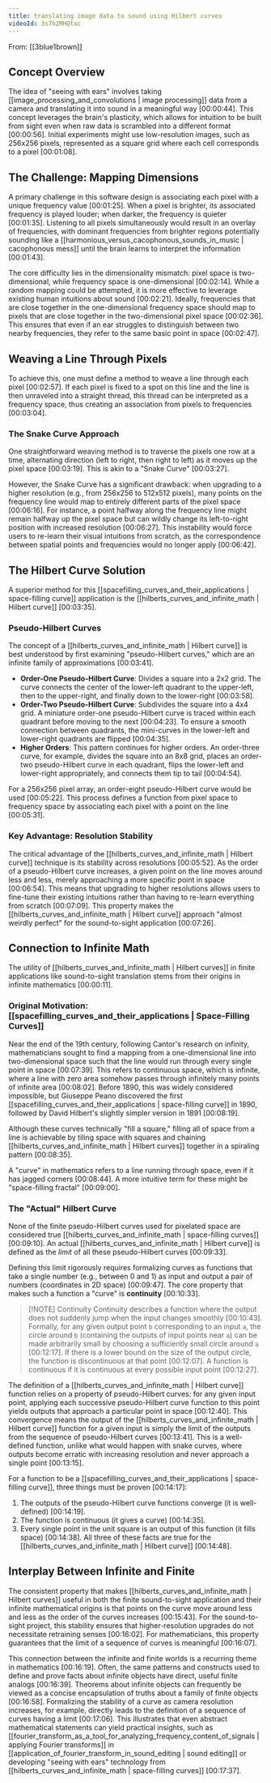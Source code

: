 ```yaml
---
title: translating image data to sound using Hilbert curves
videoId: 3s7h2MHQtxc
---
```


From: [[3blue1brown]] <br/> 

## Concept Overview

The idea of "seeing with ears" involves taking [[image_processing_and_convolutions | image processing]] data from a camera and translating it into sound in a meaningful way [00:00:44]. This concept leverages the brain's plasticity, which allows for intuition to be built from sight even when raw data is scrambled into a different format [00:00:56]. Initial experiments might use low-resolution images, such as 256x256 pixels, represented as a square grid where each cell corresponds to a pixel [00:01:08].

## The Challenge: Mapping Dimensions

A primary challenge in this software design is associating each pixel with a unique frequency value [00:01:25]. When a pixel is brighter, its associated frequency is played louder; when darker, the frequency is quieter [00:01:35]. Listening to all pixels simultaneously would result in an overlay of frequencies, with dominant frequencies from brighter regions potentially sounding like a [[harmonious_versus_cacophonous_sounds_in_music | cacophonous mess]] until the brain learns to interpret the information [00:01:43].

The core difficulty lies in the dimensionality mismatch: pixel space is two-dimensional, while frequency space is one-dimensional [00:02:14]. While a random mapping could be attempted, it is more effective to leverage existing human intuitions about sound [00:02:21]. Ideally, frequencies that are close together in the one-dimensional frequency space should map to pixels that are close together in the two-dimensional pixel space [00:02:36]. This ensures that even if an ear struggles to distinguish between two nearby frequencies, they refer to the same basic point in space [00:02:47].

## Weaving a Line Through Pixels

To achieve this, one must define a method to weave a line through each pixel [00:02:57]. If each pixel is fixed to a spot on this line and the line is then unraveled into a straight thread, this thread can be interpreted as a frequency space, thus creating an association from pixels to frequencies [00:03:04].

### The Snake Curve Approach

One straightforward weaving method is to traverse the pixels one row at a time, alternating direction (left to right, then right to left) as it moves up the pixel space [00:03:19]. This is akin to a "Snake Curve" [00:03:27].

However, the Snake Curve has a significant drawback: when upgrading to a higher resolution (e.g., from 256x256 to 512x512 pixels), many points on the frequency line would map to entirely different parts of the pixel space [00:06:16]. For instance, a point halfway along the frequency line might remain halfway up the pixel space but can wildly change its left-to-right position with increased resolution [00:06:27]. This instability would force users to re-learn their visual intuitions from scratch, as the correspondence between spatial points and frequencies would no longer apply [00:06:42].

## The Hilbert Curve Solution

A superior method for this [[spacefilling_curves_and_their_applications | space-filling curve]] application is the [[hilberts_curves_and_infinite_math | Hilbert curve]] [00:03:35].

### Pseudo-Hilbert Curves

The concept of a [[hilberts_curves_and_infinite_math | Hilbert curve]] is best understood by first examining "pseudo-Hilbert curves," which are an infinite family of approximations [00:03:41].

*   **Order-One Pseudo-Hilbert Curve**: Divides a square into a 2x2 grid. The curve connects the center of the lower-left quadrant to the upper-left, then to the upper-right, and finally down to the lower-right [00:03:58].
*   **Order-Two Pseudo-Hilbert Curve**: Subdivides the square into a 4x4 grid. A miniature order-one pseudo-Hilbert curve is traced within each quadrant before moving to the next [00:04:23]. To ensure a smooth connection between quadrants, the mini-curves in the lower-left and lower-right quadrants are flipped [00:04:35].
*   **Higher Orders**: This pattern continues for higher orders. An order-three curve, for example, divides the square into an 8x8 grid, places an order-two pseudo-Hilbert curve in each quadrant, flips the lower-left and lower-right appropriately, and connects them tip to tail [00:04:54].

For a 256x256 pixel array, an order-eight pseudo-Hilbert curve would be used [00:05:22]. This process defines a function from pixel space to frequency space by associating each pixel with a point on the line [00:05:31].

### Key Advantage: Resolution Stability

The critical advantage of the [[hilberts_curves_and_infinite_math | Hilbert curve]] technique is its stability across resolutions [00:05:52]. As the order of a pseudo-Hilbert curve increases, a given point on the line moves around less and less, merely approaching a more specific point in space [00:06:54]. This means that upgrading to higher resolutions allows users to fine-tune their existing intuitions rather than having to re-learn everything from scratch [00:07:09]. This property makes the [[hilberts_curves_and_infinite_math | Hilbert curve]] approach "almost weirdly perfect" for the sound-to-sight application [00:07:26].

## Connection to Infinite Math

The utility of [[hilberts_curves_and_infinite_math | Hilbert curves]] in finite applications like sound-to-sight translation stems from their origins in infinite mathematics [00:00:11].

### Original Motivation: [[spacefilling_curves_and_their_applications | Space-Filling Curves]]

Near the end of the 19th century, following Cantor's research on infinity, mathematicians sought to find a mapping from a one-dimensional line into two-dimensional space such that the line would run through every single point in space [00:07:39]. This refers to continuous space, which is infinite, where a line with zero area somehow passes through infinitely many points of infinite area [00:08:02]. Before 1890, this was widely considered impossible, but Giuseppe Peano discovered the first [[spacefilling_curves_and_their_applications | space-filling curve]] in 1890, followed by David Hilbert's slightly simpler version in 1891 [00:08:19].

Although these curves technically "fill a square," filling all of space from a line is achievable by tiling space with squares and chaining [[hilberts_curves_and_infinite_math | Hilbert curves]] together in a spiraling pattern [00:08:35].

A "curve" in mathematics refers to a line running through space, even if it has jagged corners [00:08:44]. A more intuitive term for these might be "space-filling fractal" [00:09:00].

### The "Actual" Hilbert Curve

None of the finite pseudo-Hilbert curves used for pixelated space are considered true [[hilberts_curves_and_infinite_math | space-filling curves]] [00:09:10]. An actual [[hilberts_curves_and_infinite_math | Hilbert curve]] is defined as the *limit* of all these pseudo-Hilbert curves [00:09:33].

Defining this limit rigorously requires formalizing curves as functions that take a single number (e.g., between 0 and 1) as input and output a pair of numbers (coordinates in 2D space) [00:09:47]. The core property that makes such a function a "curve" is **continuity** [00:10:33].

> [!NOTE] Continuity
> Continuity describes a function where the output does not suddenly jump when the input changes smoothly [00:10:43]. Formally, for any given output point `b` corresponding to an input `a`, the circle around `b` (containing the outputs of input points near `a`) can be made arbitrarily small by choosing a sufficiently small circle around `a` [00:12:17]. If there is a lower bound on the size of the output circle, the function is discontinuous at that point [00:12:07]. A function is continuous if it is continuous at every possible input point [00:12:27].

The definition of a [[hilberts_curves_and_infinite_math | Hilbert curve]] function relies on a property of pseudo-Hilbert curves: for any given input point, applying each successive pseudo-Hilbert curve function to this point yields outputs that approach a particular point in space [00:12:40]. This convergence means the output of the [[hilberts_curves_and_infinite_math | Hilbert curve]] function for a given input is simply the limit of the outputs from the sequence of pseudo-Hilbert curves [00:13:41]. This is a well-defined function, unlike what would happen with snake curves, where outputs become erratic with increasing resolution and never approach a single point [00:13:15].

For a function to be a [[spacefilling_curves_and_their_applications | space-filling curve]], three things must be proven [00:14:17]:
1.  The outputs of the pseudo-Hilbert curve functions converge (it is well-defined) [00:14:19].
2.  The function is continuous (it gives a curve) [00:14:35].
3.  Every single point in the unit square is an output of this function (it fills space) [00:14:38].
All three of these facts are true for the [[hilberts_curves_and_infinite_math | Hilbert curve]] [00:14:48].

## Interplay Between Infinite and Finite

The consistent property that makes [[hilberts_curves_and_infinite_math | Hilbert curves]] useful in both the finite sound-to-sight application and their infinite mathematical origins is that points on the curve move around less and less as the order of the curves increases [00:15:43]. For the sound-to-sight project, this stability ensures that higher-resolution upgrades do not necessitate retraining senses [00:16:02]. For mathematicians, this property guarantees that the limit of a sequence of curves is meaningful [00:16:07].

This connection between the infinite and finite worlds is a recurring theme in mathematics [00:16:19]. Often, the same patterns and constructs used to define and prove facts about infinite objects have direct, useful finite analogs [00:16:39]. Theorems about infinite objects can frequently be viewed as a concise encapsulation of truths about a family of finite objects [00:16:58]. Formalizing the stability of a curve as camera resolution increases, for example, directly leads to the definition of a sequence of curves having a limit [00:17:06]. This illustrates that even abstract mathematical statements can yield practical insights, such as [[fourier_transform_as_a_tool_for_analyzing_frequency_content_of_signals | applying Fourier transforms]] in [[application_of_fourier_transform_in_sound_editing | sound editing]] or developing "seeing with ears" technology from [[hilberts_curves_and_infinite_math | space-filling curves]] [00:17:37].